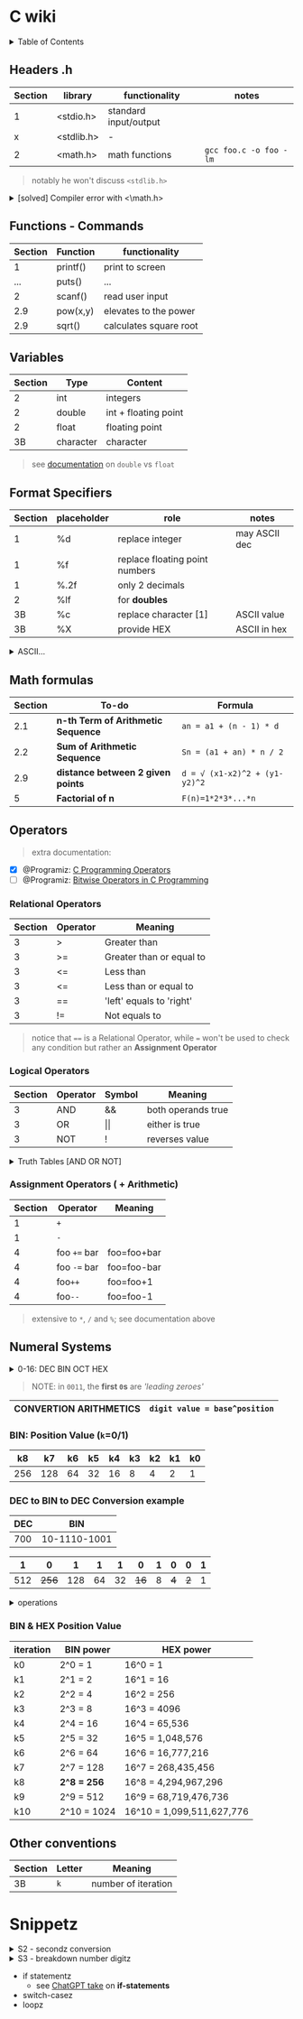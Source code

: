 # C wiki

<details>
<summary>Table of Contents</summary>

- [C wiki](#c-wiki)
  - [Headers .h](#headers-h)
  - [Functions - Commands](#functions---commands)
  - [Variables](#variables)
  - [Format Specifiers](#format-specifiers)
  - [Math formulas](#math-formulas)
  - [Operators](#operators)
    - [Relational Operators](#relational-operators)
    - [Logical Operators](#logical-operators)
    - [Assignment Operators ( + Arithmetic)](#assignment-operators---arithmetic)
  - [Numeral Systems ](#numeral-systems-)
    - [BIN: Position Value (`k`=0/1)](#bin-position-value-k01)
    - [DEC to BIN to DEC Conversion example](#dec-to-bin-to-dec-conversion-example)
    - [BIN \& HEX Position Value ](#bin--hex-position-value-)
  - [Other conventions](#other-conventions)
- [Snippetz](#snippetz)

</details>

## Headers .h

<!-- random documentation
- https://stackoverflow.com/questions/55420836/is-it-good-practice-to-always-include-the-standard-headers
-->

| Section | library    | functionality         | notes                  |
| ------- | ----       | --------              | ---                    |
| 1       | <stdio.h>  | standard input/output |                        |
| x       | <stdlib.h> | -                     |                        |
| 2       | <math.h>   | math functions        | `gcc foo.c -o foo -lm` |

> notably he won't discuss `<stdlib.h>`

<details>
<summary>[solved] Compiler error with <\math.h></summary>

1. problem
```bash
[Running] cd "/home/pabloqpacin/ASIR+/C-eazy/2-Variables/" && gcc practicals2-9.c -o practicals2-9 && "/home/pabloqpacin/ASIR+/C-eazy/2-Variables/"practicals2-9
/usr/bin/ld: /tmp/ccM2AvDd.o: in function `main':
practicals2-9.c:(.text+0x134): undefined reference to `sqrt'
collect2: error: ld returned 1 exit status
```

2. documentation
   1. [documentation1](https://stackoverflow.com/questions/10409032/why-am-i-getting-undefined-reference-to-sqrt-error-even-though-i-include-math)
   2. [documentation2](https://www.knowprogram.com/c-programming/undefined-reference-to-sqrt-or-other-mathematical-functions-even-includes-math-h-header/)
   3. [documentation3](https://stackoverflow.com/questions/57173093/how-to-include-compiler-flags-in-visual-studio-code)

3. solution: add `-lm` to CLI command or VSCode's `tasks.json`!

```bash
# Add -lm to gcc command
gcc foo.c -o foo -lm
```

```json
// .vscode/tasks.json
{
    "tasks": [
        {
            "args": [
                "-lm"
            ]
        }
    ]
}
```

</details>


## Functions - Commands

| Section | Function | functionality          |
| ------- | ----     | --------               |
| 1       | printf() | print to screen        |
| ...     | puts()   | ...                    |
| 2       | scanf()  | read user input        |
| 2.9     | pow(x,y) | elevates to the power  |
| 2.9     | sqrt()   | calculates square root |




## Variables

| Section | Type      | Content               |
| ------- | ----      | --------              |
| 2       | int       | integers              |
| 2       | double    | int + floating point  |
| 2       | float     | floating point        |
| 3B      | character | character             |

> see [documentation](/docs/documentation.md) on `double` vs `float`




## Format Specifiers

| Section | placeholder | role                           | notes
| ------- | ----        | --------                       | ---
| 1       | %d          | replace integer                | may ASCII dec
| 1       | %f          | replace floating point numbers |
| 1       | %.2f        | only 2 decimals                |
| 2       | %lf         | for **doubles**                |
| 3B      | %c          | replace character [1]          | ASCII value
| 3B      | %X          | provide HEX                    | ASCII in hex


<details>
<summary>ASCII...</summary>

```c
#include <stdio.h>

int main(){

    char myChar1 = 'a';
    printf("Select a character: ");
    scanf("%c", &myChar1);
        // what if we scan for %X or alike...

    printf("- Character: %c \n", myChar1);
    printf("- Decimal ASCII Code: %d \n", myChar1);
    printf("- Hexadecimal ASCII Code: %X \n\n", myChar1);
        // And the binary?

    return 0;
}
```
</details>


## Math formulas


| Section | To-do                                | Formula                       |
| ---     | ---                                  | ---                           |
| 2.1     | **n-th Term of Arithmetic Sequence** | `an = a1 + (n - 1) * d`       |
| 2.2     | **Sum of Arithmetic Sequence**       | `Sn = (a1 + an) * n / 2`      |
| 2.9     | **distance between 2 given points**  | `d = √ (x1-x2)^2 + (y1-y2)^2` |
| 5       | **Factorial of n**                   | `F(n)=1*2*3*...*n`            |

## Operators

> extra documentation:
- [x] @Programiz: [C Programming Operators](https://www.programiz.com/c-programming/c-operators)
- [ ] @Programiz: [Bitwise Operators in C Programming](https://www.programiz.com/c-programming/bitwise-operators)

### Relational Operators

| Section | Operator | Meaning                  | 
| ---     | ---      | ---                      | 
| 3       | >        | Greater than             |
| 3       | >=       | Greater than or equal to |
| 3       | <=       | Less than                |
| 3       | <=       | Less than or equal to    |
| 3       | ==       | 'left' equals to 'right' |
| 3       | !=       | Not equals to            |

> notice that `==` is a Relational Operator, while `=` won't be used to check any condition but rather an **Assignment Operator**



### Logical Operators

| Section | Operator | Symbol | Meaning              | 
| ---     | ---      | ---    | ---                  | 
| 3       | AND      | &&     | both operands true   |
| 3       | OR       | \|\|   | either is true       |
| 3       | NOT      | !      | reverses value       |


<details>
<summary>Truth Tables [AND OR NOT]</summary>

| Operand | Operator | Result |
| ---     | ---      | ---    |
| T       | NOT      | F      |
| F       | NOT      | T      |


| 1 condition | 2 condition | Operator | Result |
| ---         | ---         | ---      | ---    |
| T           | T           | AND      | T      |
| T           | F           | AND      | F      |
| F           | T           | AND      | F      |
| F           | F           | AND      | F      |


| 1 condition | 2 condition | Operator | Result |
| ---         | ---         | ---      | ---    |
| T           | T           | OR       | T      |
| T           | F           | OR       | T      |
| F           | T           | OR       | T      |
| F           | F           | OR       | F      |

</details>

### Assignment Operators ( + Arithmetic)

| Section | Operator     | Meaning        |
| ---     | ---          | ---            |
| 1       |  `+`         |                | 
| 1       |  `-`         |                | 
| 4       | foo `+=` bar | foo=foo+bar    | 
| 4       | foo `-=` bar | foo=foo-bar    | 
| 4       | foo`++`      | foo=foo+1      |
| 4       | foo`--`      | foo=foo-1      | 

> extensive to `*`, `/` and `%`; see documentation above




## Numeral Systems <!--(3.5)-->


<details>
<summary>0-16: DEC BIN OCT HEX</summary>

| DEC | BIN   | OCT | HEX |
| --- | ---   | --- | --- |
| 0   | 0     | 0    | 0   |
| 1   | 1     | 1    | 1   |
| 2   | 10    | 2    | 2   |
| 3   | 11    | 3    | 3   |
| 4   | 100   | 4    | 4   |
| 5   | 101   | 5    | 5   |
| 6   | 110   | 6    | 6   |
| 7   | 111   | 7    | 7   |
| 8   | 1000  | 10    | 8   |
| 9   | 1001  | 11    | 9   |
| 10  | 1010  | 12    | A   |
| 11  | 1011  | 13    | B   |
| 12  | 1100  | 14    | C   |
| 13  | 1101  | 15    | D   |
| 14  | 1110  | 16    | E   |
| 15  | 1111  | 17    | F   |
| 16  | 10000 | 20    | 10  |
| ... | ...   | ...   | ... |
| 26  | 11010 | 32    | 1A  |

> BIN 011.010 = 32 OCT
> 
> BIN: 0001.1010 = 1A HEX

</details>


> NOTE: in `0011`, the **first `0`s** are *'leading zeroes'*
>

| CONVERTION ARITHMETICS |`digit value = base^position` |
| --- | --- |


### BIN: Position Value (`k`=0/1)

| k8   | k7   | k6  | k5  | k4  | k3  | k2  | k1  | k0  |
| ---  | ---  | --- | --- | --- | --- | --- | --- | --- |
| 256  | 128  | 64  | 32  | 16  | 8   | 4   | 2   | 1   |

<!-- > - [ ] signed thing? -->



### DEC to BIN to DEC Conversion example

| DEC | BIN            |
| --- | ---            |
| 700 | 10-1110-1001 |

| 1   | 0       | 1   | 1   | 1   | 0       | 1   | 0       | 0     | 1   |
| --- | ---     | --- | --- | --- | ---     | --- | ---     | ---   | --- |
| 512 | ~~256~~ | 128 | 64  | 32  | ~~16~~  | 8   | ~~4~~   | ~~2~~ | 1   |

<details>
<summary>operations</summary>

> 233 = 128 + 64 [192] + 32 [224] + 0 (~~16 [240]~~) + 8 [232] + 0 + 1 [233]


| iteration | (remainder)       | value 
| ---       | ---               | ---
| k0        | 700 / 2 = 350 (0) | 1
| k1        | 350 / 2 = 125 (0) | 2
| k2        | 175 / 2 = 87 (1)  | 4
| k3        | 87 / 2 = 43 (1)   | 8
| k4        | 43 / 2 = 21 (1)   | 16
| k5        | 21 / 2 = 10 (1)   | 32
| k6        | 10 / 2 = 5 (0)    | 64
| k7        | 5 / 2 = 2 (1)     | 128
| k8        | 2 / 2 = 1 (0)     | 256
| k9        | 1 / 2 = 0 (1)     | 512
| k10       | 0 / 2 = 0 (0)     | 1024
| k11       | 0 / 2 = 0 (0)     | 2048

</details>

### BIN & HEX Position Value <!--weight-->

| iteration | BIN power     | HEX power
| ---       | ---           | ---   
| k0        | 2^0 = 1       |  16^0 = 1
| k1        | 2^1 = 2       |  16^1 = 16
| k2        | 2^2 = 4       |  16^2 = 256
| k3        | 2^3 = 8       |  16^3 = 4096
| k4        | 2^4 = 16      |  16^4 = 65,536
| k5        | 2^5 = 32      |  16^5 = 1,048,576
| k6        | 2^6 = 64      |  16^6 = 16,777,216
| k7        | 2^7 = 128     |  16^7 = 268,435,456
| k8        | **2^8 = 256** |  16^8 = 4,294,967,296
| k9        | 2^9 = 512     |  16^9 = 68,719,476,736
| k10       | 2^10 = 1024   |  16^10 = 1,099,511,627,776





## Other conventions

| Section | Letter | Meaning             |
| ---     | ---    | ---                 |
| 3B      | `k`    | number of iteration |




# Snippetz


<details>
<summary>S2 - secondz conversion</summary>

```c
#include <stdio.h>

int main(){

    int seconds;
    int hours, minutes, remainingSeconds;

    printf("Enter the total seconds: ");
    scanf("%d", &seconds);

    hours = seconds/3600;
    minutes = (seconds - hours*3600) / 60;
    remainingSeconds = (seconds - hours*3600) % 60;

    printf("%.2d:%.2d:%.2d \n", hours, minutes, remainingSeconds);

    return 0;
}
```

</details>

<details>
<summary>S3 - breakdown number digitz</summary>

```c
#include <stdio.h>

/* Section 3 - mind the 'num % 10' operations aye */

int main()
{
	int num;
	int units, tens, hundreds;
	printf("Enter a 3-digit num: ");
	scanf("%d", &num);

	units = num % 10;
	tens = (num / 10) % 10;
	hundreds = num / 100;

	if (hundreds < tens && tens < units)
		printf("ASCENDING\n");
	else 
		printf("NOT ASCENDING\n");

	return 0;
}
```
</details>

- if statementz <!--course VS https://www.programiz.com/c-programming/c-if-else-statement-->
  - see [ChatGPT take](/3-Conditions/readme.md#chatgpt-on-if-statements) on **if-statements**
- switch-casez
- loopz
